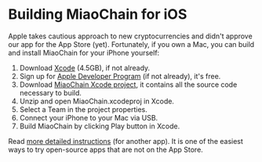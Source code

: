 # Building MiaoChain for iOS

Apple takes cautious approach to new cryptocurrencies and didn't approve our app for the App Store (yet).  Fortunately, if you own a Mac, you can build and install MiaoChain for your iPhone yourself:

1. Download [Xcode](https://itunes.apple.com/us/app/xcode/id497799835?mt=12) (4.5GB), if not already.
1. Sign up for [Apple Developer Program](https://developer.apple.com/) (if not already), it's free.
1. Download [MiaoChain Xcode project](../../releases/download/v1.10.1/ios-xcode-project.zip), it contains all the source code necessary to build.
1. Unzip and open MiaoChain.xcodeproj in Xcode.
1. Select a Team in the project properties.
1. Connect your iPhone to your Mac via USB.
1. Build MiaoChain by clicking Play button in Xcode.

Read [more detailed instructions](http://osxdaily.com/2016/01/12/howto-sideload-apps-iphone-ipad-xcode/) (for another app).  It is one of the easiest ways to try open-source apps that are not on the App Store.
